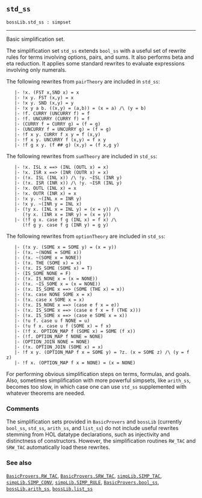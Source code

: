 ## `std_ss`

``` hol4
bossLib.std_ss : simpset
```

------------------------------------------------------------------------

Basic simplification set.

The simplification set `std_ss` extends `bool_ss` with a useful set of
rewrite rules for terms involving options, pairs, and sums. It also
performs beta and eta reduction. It applies some standard rewrites to
evaluate expressions involving only numerals.

The following rewrites from `pairTheory` are included in `std_ss`:

``` hol4
   |- !x. (FST x,SND x) = x
   |- !x y. FST (x,y) = x
   |- !x y. SND (x,y) = y
   |- !x y a b. ((x,y) = (a,b)) = (x = a) /\ (y = b)
   |- !f. CURRY (UNCURRY f) = f
   |- !f. UNCURRY (CURRY f) = f
   |- (CURRY f = CURRY g) = (f = g)
   |- (UNCURRY f = UNCURRY g) = (f = g)
   |- !f x y. CURRY f x y = f (x,y)
   |- !f x y. UNCURRY f (x,y) = f x y
   |- !f g x y. (f ## g) (x,y) = (f x,g y)
```

The following rewrites from `sumTheory` are included in `std_ss`:

``` hol4
   |- !x. ISL x ==> (INL (OUTL x) = x)
   |- !x. ISR x ==> (INR (OUTR x) = x)
   |- (!x. ISL (INL x)) /\ !y. ~ISL (INR y)
   |- (!x. ISR (INR x)) /\ !y. ~ISR (INL y)
   |- !x. OUTL (INL x) = x
   |- !x. OUTR (INR x) = x
   |- !x y. ~(INL x = INR y)
   |- !x y. ~(INR y = INL x)
   |- (!y x. (INL x = INL y) = (x = y)) /\
      (!y x. (INR x = INR y) = (x = y))
   |- (!f g x. case f g (INL x) = f x) /\
      (!f g y. case f g (INR y) = g y)
```

The following rewrites from `optionTheory` are included in `std_ss`:

``` hol4
   |- (!x y. (SOME x = SOME y) = (x = y))
   |- (!x. ~(NONE = SOME x))
   |- (!x. ~(SOME x = NONE))
   |- (!x. THE (SOME x) = x)
   |- (!x. IS_SOME (SOME x) = T)
   |- (IS_SOME NONE = F)
   |- (!x. IS_NONE x = (x = NONE))
   |- (!x. ~IS_SOME x = (x = NONE))
   |- (!x. IS_SOME x ==> (SOME (THE x) = x))
   |- (!x. case NONE SOME x = x)
   |- (!x. case x SOME x = x)
   |- (!x. IS_NONE x ==> (case e f x = e))
   |- (!x. IS_SOME x ==> (case e f x = f (THE x)))
   |- (!x. IS_SOME x ==> (case e SOME x = x))
   |- (!u f. case u f NONE = u)
   |- (!u f x. case u f (SOME x) = f x)
   |- (!f x. OPTION_MAP f (SOME x) = SOME (f x))
   |- (!f. OPTION_MAP f NONE = NONE)
   |- (OPTION_JOIN NONE = NONE)
   |- (!x. OPTION_JOIN (SOME x) = x)
   |- !f x y. (OPTION_MAP f x = SOME y) = ?z. (x = SOME z) /\ (y = f z)
   |- !f x. (OPTION_MAP f x = NONE) = (x = NONE)
```

For performing obvious simplification steps on terms, formulas, and
goals. Also, sometimes simplification with more powerful simpsets, like
`arith_ss`, becomes too slow, in which case one can use `std_ss`
supplemented with whatever theorems are needed.

### Comments

The simplification sets provided in `BasicProvers` and `bossLib`
(currently `bool_ss`, `std_ss`, `arith_ss`, and `list_ss`) do not
include useful rewrites stemming from HOL datatype declarations, such as
injectivity and distinctness of constructors. However, the
simplification routines `RW_TAC` and `SRW_TAC` automatically load these
rewrites.

### See also

[`BasicProvers.RW_TAC`](#BasicProvers.RW_TAC),
[`BasicProvers.SRW_TAC`](#BasicProvers.SRW_TAC),
[`simpLib.SIMP_TAC`](#simpLib.SIMP_TAC),
[`simpLib.SIMP_CONV`](#simpLib.SIMP_CONV),
[`simpLib.SIMP_RULE`](#simpLib.SIMP_RULE),
[`BasicProvers.bool_ss`](#BasicProvers.bool_ss),
[`bossLib.arith_ss`](#bossLib.arith_ss),
[`bossLib.list_ss`](#bossLib.list_ss)
